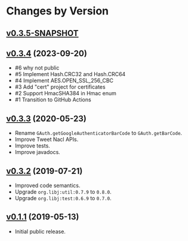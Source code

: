 # Changes by Version

## [v0.3.5-SNAPSHOT](https://github.com/libj/util/compare/e18503de3b99dfa461d1a9fdff03714e12cf395b..HEAD)

## [v0.3.4](https://github.com/openjax/security/compare/87532db96444c02f5eb692e9c24f778b104f6db0..e18503de3b99dfa461d1a9fdff03714e12cf395b) (2023-09-20)
* #6 why not public
* #5 Implement Hash.CRC32 and Hash.CRC64
* #4 Implement AES.OPEN_SSL_256_CBC
* #3 Add \"cert\" project for certificates
* #2 Support HmacSHA384 in Hmac enum
* #1 Transition to GitHub Actions

## [v0.3.3](https://github.com/openjax/security/compare/7ed32a5b39248ed4e9eae7226af63c39e9ed10ca..87532db96444c02f5eb692e9c24f778b104f6db0) (2020-05-23)
* Rename `GAuth.getGoogleAuthenticatorBarCode` to `GAuth.getBarCode`.
* Improve Tweet Nacl APIs.
* Improve tests.
* Improve javadocs.

## [v0.3.2](https://github.com/openjax/security/compare/2e53f3bc7ca836c944d0e8e4e97d1afe83219054..7ed32a5b39248ed4e9eae7226af63c39e9ed10ca) (2019-07-21)
* Improved code semantics.
* Upgrade `org.libj:util:0.7.9` to `0.8.0`.
* Upgrade `org.libj:test:0.6.9` to `0.7.0`.

## [v0.1.1](https://github.com/entinae/pom/compare/6364fa865d14a518690fa8b5448135e4bb563060..2e53f3bc7ca836c944d0e8e4e97d1afe83219054) (2019-05-13)
* Initial public release.
